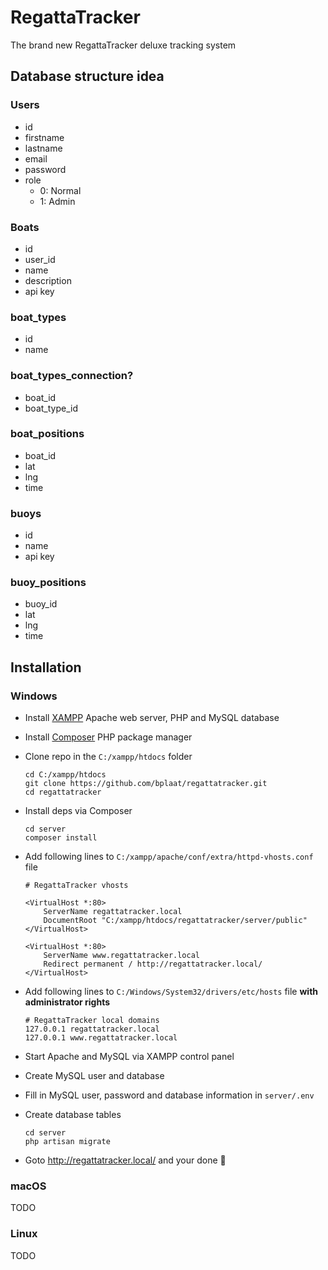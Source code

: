 # RegattaTracker
The brand new RegattaTracker deluxe tracking system

## Database structure idea

### Users
- id
- firstname
- lastname
- email
- password
- role
    - 0: Normal
    - 1: Admin

### Boats
- id
- user_id
- name
- description
- api key

### boat_types
- id
- name

### boat_types_connection?
- boat_id
- boat_type_id

### boat_positions
- boat_id
- lat
- lng
- time

### buoys
- id
- name
- api key

### buoy_positions
- buoy_id
- lat
- lng
- time

## Installation

### Windows
- Install [XAMPP](https://www.apachefriends.org/download.html) Apache web server, PHP and MySQL database
- Install [Composer](https://getcomposer.org/download/) PHP package manager
- Clone repo in the `C:/xampp/htdocs` folder

    ```
    cd C:/xampp/htdocs
    git clone https://github.com/bplaat/regattatracker.git
    cd regattatracker
    ```
- Install deps via Composer

    ```
    cd server
    composer install
    ```
- Add following lines to `C:/xampp/apache/conf/extra/httpd-vhosts.conf` file

    ```
    # RegattaTracker vhosts

    <VirtualHost *:80>
        ServerName regattatracker.local
        DocumentRoot "C:/xampp/htdocs/regattatracker/server/public"
    </VirtualHost>

    <VirtualHost *:80>
        ServerName www.regattatracker.local
        Redirect permanent / http://regattatracker.local/
    </VirtualHost>
    ```
- Add following lines to `C:/Windows/System32/drivers/etc/hosts` file **with administrator rights**
    ```
    # RegattaTracker local domains
    127.0.0.1 regattatracker.local
    127.0.0.1 www.regattatracker.local
    ```
- Start Apache and MySQL via XAMPP control panel
- Create MySQL user and database
- Fill in MySQL user, password and database information in `server/.env`
- Create database tables

    ```
    cd server
    php artisan migrate
    ```
- Goto http://regattatracker.local/ and your done 🎉

### macOS
TODO

### Linux
TODO
